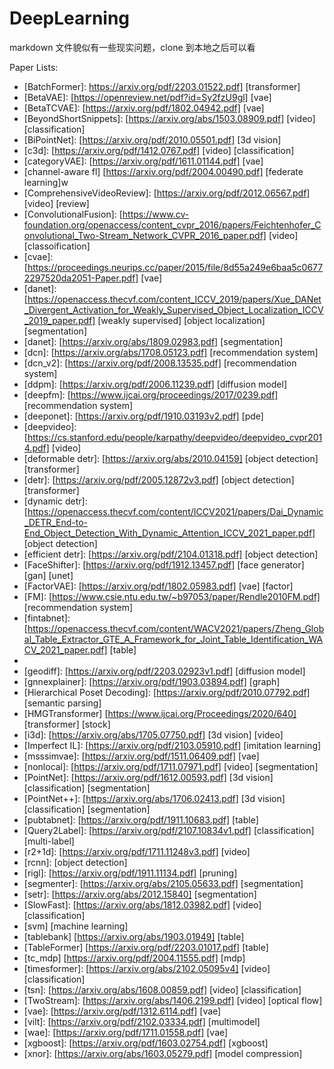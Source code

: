 # DeepLearning

markdown 文件貌似有一些现实问题，clone 到本地之后可以看

Paper Lists:

+ [BatchFormer]: https://arxiv.org/pdf/2203.01522.pdf] [transformer]
+ [BetaVAE]: [https://openreview.net/pdf?id=Sy2fzU9gl] [vae]
+ [BetaTCVAE]: [https://arxiv.org/pdf/1802.04942.pdf] [vae]
+ [BeyondShortSnippets]: [https://arxiv.org/abs/1503.08909.pdf] [video] [classification]
+ [BiPointNet]: [https://arxiv.org/pdf/2010.05501.pdf] [3d vision]
+ [c3d]: [https://arxiv.org/pdf/1412.0767.pdf] [video] [classification]
+ [categoryVAE]: [https://arxiv.org/pdf/1611.01144.pdf] [vae]
+ [channel-aware fl] [https://arxiv.org/pdf/2004.00490.pdf] [federate learning]w
+ [ComprehensiveVideoReview]: [https://arxiv.org/pdf/2012.06567.pdf] [video] [review]
+ [ConvolutionalFusion]: [https://www.cv-foundation.org/openaccess/content_cvpr_2016/papers/Feichtenhofer_Convolutional_Two-Stream_Network_CVPR_2016_paper.pdf] [video] [classoification]
+ [cvae]: [https://proceedings.neurips.cc/paper/2015/file/8d55a249e6baa5c06772297520da2051-Paper.pdf] [vae]
+ [danet]: [https://openaccess.thecvf.com/content_ICCV_2019/papers/Xue_DANet_Divergent_Activation_for_Weakly_Supervised_Object_Localization_ICCV_2019_paper.pdf] [weakly supervised] [object localization] [segmentation] 
+ [danet]: [https://arxiv.org/abs/1809.02983.pdf] [segmentation]
+ [dcn]: [https://arxiv.org/abs/1708.05123.pdf] [recommendation system]
+ [dcn_v2]: [https://arxiv.org/pdf/2008.13535.pdf] [recommendation system]
+ [ddpm]: [https://arxiv.org/pdf/2006.11239.pdf] [diffusion model]
+ [deepfm]: [https://www.ijcai.org/proceedings/2017/0239.pdf] [recommendation system]
+ [deeponet]: [https://arxiv.org/pdf/1910.03193v2.pdf] [pde]
+ [deepvideo]: [https://cs.stanford.edu/people/karpathy/deepvideo/deepvideo_cvpr2014.pdf] [video]
+ [deformable detr]: [https://arxiv.org/abs/2010.04159] [object detection] [transformer]
+ [detr]: [https://arxiv.org/pdf/2005.12872v3.pdf] [object detection] [transformer]
+ [dynamic detr]: [https://openaccess.thecvf.com/content/ICCV2021/papers/Dai_Dynamic_DETR_End-to-End_Object_Detection_With_Dynamic_Attention_ICCV_2021_paper.pdf] [object detection]
+ [efficient detr]: [https://arxiv.org/pdf/2104.01318.pdf] [object detection]
+ [FaceShifter]: [https://arxiv.org/pdf/1912.13457.pdf] [face generator] [gan] [unet]
+ [FactorVAE]: [https://arxiv.org/pdf/1802.05983.pdf] [vae] [factor]
+ [FM]: [https://www.csie.ntu.edu.tw/~b97053/paper/Rendle2010FM.pdf] [recommendation system]
+ [fintabnet]: [https://openaccess.thecvf.com/content/WACV2021/papers/Zheng_Global_Table_Extractor_GTE_A_Framework_for_Joint_Table_Identification_WACV_2021_paper.pdf] [table]
+ [fno]: []
+ [geodiff]: [https://arxiv.org/pdf/2203.02923v1.pdf] [diffusion model]
+ [gnnexplainer]: [https://arxiv.org/pdf/1903.03894.pdf] [graph]
+ [Hierarchical Poset Decoding]: [https://arxiv.org/pdf/2010.07792.pdf] [semantic parsing]
+ [HMGTransformer] [https://www.ijcai.org/Proceedings/2020/640] [transformer] [stock]
+ [i3d]: [https://arxiv.org/abs/1705.07750.pdf] [3d vision] [video]
+ [Imperfect IL]: [https://arxiv.org/pdf/2103.05910.pdf] [imitation learning]
+ [msssimvae]: [https://arxiv.org/pdf/1511.06409.pdf] [vae]
+ [nonlocal]: [https://arxiv.org/pdf/1711.07971.pdf] [video] [segmentation]
+ [PointNet]: [https://arxiv.org/pdf/1612.00593.pdf] [3d vision] [classification] [segmentation]
+ [PointNet++]: [https://arxiv.org/abs/1706.02413.pdf] [3d vision] [classification] [segmentation]
+ [pubtabnet]: [https://arxiv.org/pdf/1911.10683.pdf] [table]
+ [Query2Label]: [https://arxiv.org/pdf/2107.10834v1.pdf] [classification] [multi-label]
+ [r2+1d]: [https://arxiv.org/pdf/1711.11248v3.pdf] [video] 
+ [rcnn]: [object detection]
+ [rigl]: [https://arxiv.org/pdf/1911.11134.pdf] [pruning]
+ [segmenter]: [https://arxiv.org/abs/2105.05633.pdf] [segmentation]
+ [setr]: [https://arxiv.org/abs/2012.15840] [segmentation]
+ [SlowFast]: [https://arxiv.org/abs/1812.03982.pdf] [video] [classification]
+ [svm] [machine learning]
+ [tablebank] [https://arxiv.org/abs/1903.01949] [table]
+ [TableFormer] [https://arxiv.org/pdf/2203.01017.pdf] [table]
+ [tc_mdp] [https://arxiv.org/pdf/2004.11555.pdf] [mdp]
+ [timesformer]: [https://arxiv.org/abs/2102.05095v4] [video] [classification]
+ [tsn]: [https://arxiv.org/abs/1608.00859.pdf] [video] [classification]
+ [TwoStream]: [https://arxiv.org/abs/1406.2199.pdf] [video] [optical flow]
+ [vae]: [https://arxiv.org/pdf/1312.6114.pdf] [vae]
+ [vilt]: [https://arxiv.org/pdf/2102.03334.pdf] [multimodel]
+ [wae]: [https://arxiv.org/pdf/1711.01558.pdf] [vae]
+ [xgboost]: [https://arxiv.org/pdf/1603.02754.pdf] [xgboost]
+ [xnor]: [https://arxiv.org/abs/1603.05279.pdf] [model compression]
